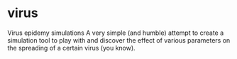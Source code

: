 # virus
Virus epidemy simulations 
A very simple (and humble) attempt to create a simulation tool to play with and discover the effect of various parameters on the spreading of a certain virus (you know).
